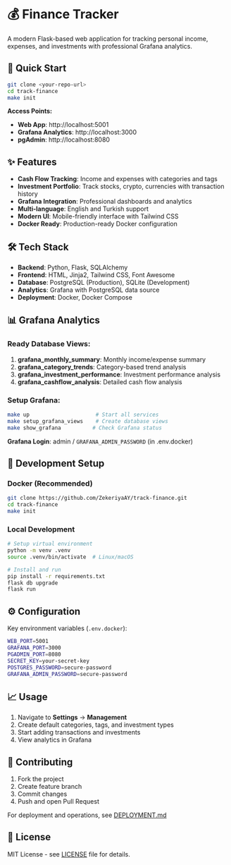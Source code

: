 # 💰 Finance Tracker

A modern Flask-based web application for tracking personal income, expenses, and investments with professional Grafana analytics.

## 🚀 Quick Start

```bash
git clone <your-repo-url>
cd track-finance
make init
```

**Access Points:**
- **Web App**: http://localhost:5001
- **Grafana Analytics**: http://localhost:3000  
- **pgAdmin**: http://localhost:8080

## ✨ Features

- **Cash Flow Tracking**: Income and expenses with categories and tags
- **Investment Portfolio**: Track stocks, crypto, currencies with transaction history
- **Grafana Integration**: Professional dashboards and analytics
- **Multi-language**: English and Turkish support
- **Modern UI**: Mobile-friendly interface with Tailwind CSS
- **Docker Ready**: Production-ready Docker configuration

## 🛠️ Tech Stack

- **Backend**: Python, Flask, SQLAlchemy
- **Frontend**: HTML, Jinja2, Tailwind CSS, Font Awesome
- **Database**: PostgreSQL (Production), SQLite (Development)
- **Analytics**: Grafana with PostgreSQL data source
- **Deployment**: Docker, Docker Compose

## 📊 Grafana Analytics

### Ready Database Views:
1. **grafana_monthly_summary**: Monthly income/expense summary
2. **grafana_category_trends**: Category-based trend analysis  
3. **grafana_investment_performance**: Investment performance analysis
4. **grafana_cashflow_analysis**: Detailed cash flow analysis

### Setup Grafana:
```bash
make up                     # Start all services
make setup_grafana_views    # Create database views
make show_grafana          # Check Grafana status
```

**Grafana Login**: admin / `GRAFANA_ADMIN_PASSWORD` (in .env.docker)

## 🚀 Development Setup

### Docker (Recommended)
```bash
git clone https://github.com/ZekeriyaAY/track-finance.git
cd track-finance
make init
```

### Local Development
```bash
# Setup virtual environment
python -m venv .venv
source .venv/bin/activate  # Linux/macOS

# Install and run
pip install -r requirements.txt
flask db upgrade
flask run
```

## ⚙️ Configuration

Key environment variables (`.env.docker`):
```bash
WEB_PORT=5001
GRAFANA_PORT=3000
PGADMIN_PORT=8080
SECRET_KEY=your-secret-key
POSTGRES_PASSWORD=secure-password
GRAFANA_ADMIN_PASSWORD=secure-password
```

## 📈 Usage

1. Navigate to **Settings** → **Management**
2. Create default categories, tags, and investment types
3. Start adding transactions and investments
4. View analytics in Grafana

## 🤝 Contributing

1. Fork the project
2. Create feature branch
3. Commit changes
4. Push and open Pull Request

For deployment and operations, see [DEPLOYMENT.md](DEPLOYMENT.md)

## 📄 License

MIT License - see [LICENSE](LICENSE) file for details.
